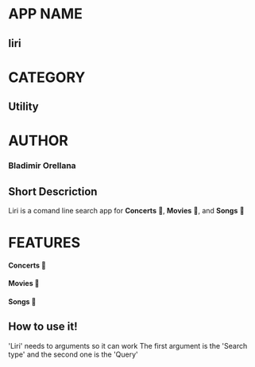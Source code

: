 # APP NAME
## liri

# CATEGORY
## Utility

# AUTHOR
### Bladimir Orellana

## Short Descriction

Liri is a comand line  search app for **Concerts** :microphone:, **Movies** :movie_camera:, and  **Songs** :musical_note: 


# FEATURES
#### **Concerts** :microphone:
#### **Movies** :movie_camera:
#### **Songs** :musical_note:

## How to use it!

'Liri' needs to arguments so it can work
The first argument is the 'Search type' and the second one is the 'Query'






